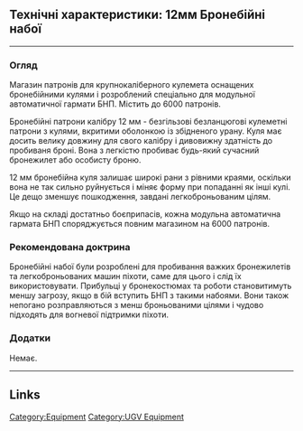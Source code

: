 ## Технічні характеристики: 12мм Бронебійні набої

------------------------------------------------------------------------

### Огляд

Магазин патронів для крупнокаліберного кулемета оснащених бронебійними
кулями і розроблений спеціально для модульної автоматичної гармати БНП.
Містить до 6000 патронів.

Бронебійні патрони калібру 12 мм - безгільзові безланцюгові кулеметні
патрони з кулями, вкритими оболонкою із збідненого урану. Куля має
досить велику довжину для свого калібру і дивовижну здатність до
пробиваня броні. Вона з легкістю пробиває будь-який сучасний бронежилет
або особисту броню.

12 мм бронебійна куля залишає широкі рани з рівними краями, оскільки
вона не так сильно руйнується і міняє форму при попаданні як інші кулі.
Це дещо зменшує пошкодження, завдані легкоброньованим цілям.

Якщо на складі достатньо боєприпасів, кожна модульна автоматична гармата
БНП споряджується повним магазином на 6000 патронів.

### Рекомендована доктрина

Бронебійні набої були розроблені для пробивання важких бронежилетів та
легкоброньованих машин піхоти, саме для цього і слід їх використовувати.
Прибульці у бронекостюмах та роботи становитимуть меншу загрозу, якщо в
бій вступить БНП з такими набоями. Вони також непогано розправляються з
менш броньованими цілями і чудово підходять для вогневої підтримки
піхоти.

### Додатки

Немає.

------------------------------------------------------------------------

## Links

[Category:Equipment](Category:Equipment "wikilink") [Category:UGV
Equipment](Category:UGV_Equipment "wikilink")